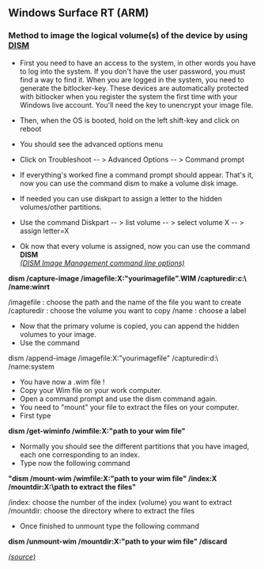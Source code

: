 ## Windows Surface RT (ARM) <br>
### Method to image the logical volume(s) of the device by using [DISM](https://docs.microsoft.com/en-us/windows-hardware/manufacture/desktop/what-is-dism) ###

* First you need to have an access to the system, in other words you have to log into the system. If you don't have the user password, you must find a way to find it. When you are logged in the system, you need to generate the bitlocker-key. These devices are automatically protected with bitlocker when you register the system the first time with your Windows live account. You'll need the key to unencrypt your image file.

* Then, when the OS is booted, hold on the left shift-key and click on reboot
* You should see the advanced options menu
* Click on Troubleshoot -- > Advanced Options -- > Command prompt
* If everything's worked fine a command prompt should appear. That's it, now you can use the command dism to make a volume disk image.
* If needed you can use diskpart to assign a letter to the hidden volumes/other partitions.
* Use the command Diskpart -- > list volume -- > select volume X -- > assign letter=X
* Ok now that every volume is assigned, now you can use the command **DISM**<br>
*[(DISM Image Management command line options)](https://docs.microsoft.com/en-us/windows-hardware/manufacture/desktop/dism-image-management-command-line-options-s14)*<br>

**dism /capture-image /imagefile:X:\"yourimagefile".WIM /capturedir:c:\ /name:winrt**

/imagefile : choose the path and the name of the file you want to create
/capturedir : choose the volume you want to copy
/name : choose a label

* Now that the primary volume is copied, you can append the hidden volumes to your image.
* Use the command

dism /append-image /imagefile:X:"yourimagefile" /capturedir:d:\ /name:system

* You have now a .wim file !
* Copy your Wim file on your work computer.
* Open a command prompt and use the dism command again.
* You need to "mount" your file to extract the files on your computer.
* First type

**dism /get-wiminfo /wimfile:X:"path to your wim file"**

* Normally you should see the different partitions that you have imaged, each one corresponding to an index.
* Type now the following command

**"dism /mount-wim /wimfile:X:"path to your wim file" /index:X /mountdir:X:\path to extract the files"**


/index: choose the number of the index (volume) you want to extract
/mountdir: choose the directory where to extract the files

* Once finished to unmount type the following command 

**dism /unmount-wim /mountdir:X:"path to your wim file" /discard** <br>



*[(source)](https://www.forensicfocus.com/Forums/viewtopic/p=6599093/#6599093)*
